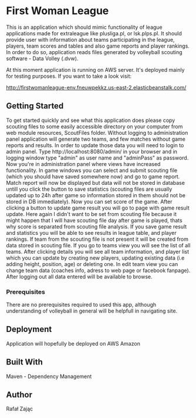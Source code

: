 # First Woman League
This is an application which should mimic functionality of league applications
made for extraleague like plusliga.pl, or lsk.plps.pl. It should provide user
with information about teams participating in the league, players, team scores and
tables and also game reports and player rankings. In order to do so, application
reads files generated by volleyball scouting software - Data Volley (.dvw).

At this moment application is running on AWS server. It's deployed mainly for
testing purposes. If you want to take a look visit:

http://firstwomanleague-env.fneuwpekkz.us-east-2.elasticbeanstalk.com/

## Getting Started
To get started quickly and see what this application does please copy scouting files
to some easily accessible directory on your computer from web module resources, ScoutFiles
folder. Without logging to administration panel application will generate two teams, and few 
matches without game reports and results. In order to update those data you will need
to login to admin panel. Type http://localhost:8080/admin/ in your browser and in logging
window type "admin" as user name and "adminPass" as password. Now you're in administration 
panel where views have increased functionality. In game windows you can select and submit
scouting file (which you should have saved somewhere now) and go to game report. 
Match report will now be displayed but data will not be stored in database untill you click
the button to save statistics (scouting files are usually updated up to 24h after game
so information stored in them should not be stored in DB immediately). Now you can set score 
of the game. After clicking a button to update game result you will go to page with game 
result update. Here again I didn't want to be set from scouting file because it might happen
that I will have scouting file day after game is played, thats why score is separated from 
scouting file analysis. If you save game result and statistics you will be able to see
results in league table, and player rankings. If team from the scouting file is not present
it will be created from data stored in scouting file. 
If you go to teams view you will see the list of all teams. After clicking details you 
will see all team information, and player list which you can update by creating new players,
updating existing data (i.e adding height, position, age) or deleting one. In edit team view 
you can change team data (coaches info, adress to web page or facebook fanpage). After logging
out all data entered will be available to browse.  

### Prerequisites
There are no prerequisites required to used this app, although understanding 
of volleyball in general will be helpfull in navigating site. 


## Deployment
Application will hopefully be deployed on AWS Amazon

## Built With
Maven - Dependency Management

## Author
Rafał Zając  
